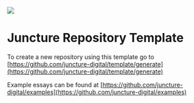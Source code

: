 <a href="https://www.juncture-digital.org"><img src="https://juncture-digital.github.io/juncture/static/images/ve-button.png"></a>

# Juncture Repository Template

<param ve-iframe 
src="https://archive.org/embed/pet_rock_manual_original/page/n5/mode/2up"
fit="contain">

<param ve-image url="https://en.wikipedia.org/wiki/Jasmine#/media/File:Common_Jasmine.jpg"
label="Common (officinale) Jasmine"
description="Jim Evans, 2016"
license="CC BY-SA 4.0">

To create a new repository using this template go to [https://github.com/juncture-digital/template/generate](https://github.com/juncture-digital/template/generate)

Example essays can be found at [https://github.com/juncture-digital/examples](https://github.com/juncture-digital/examples)
